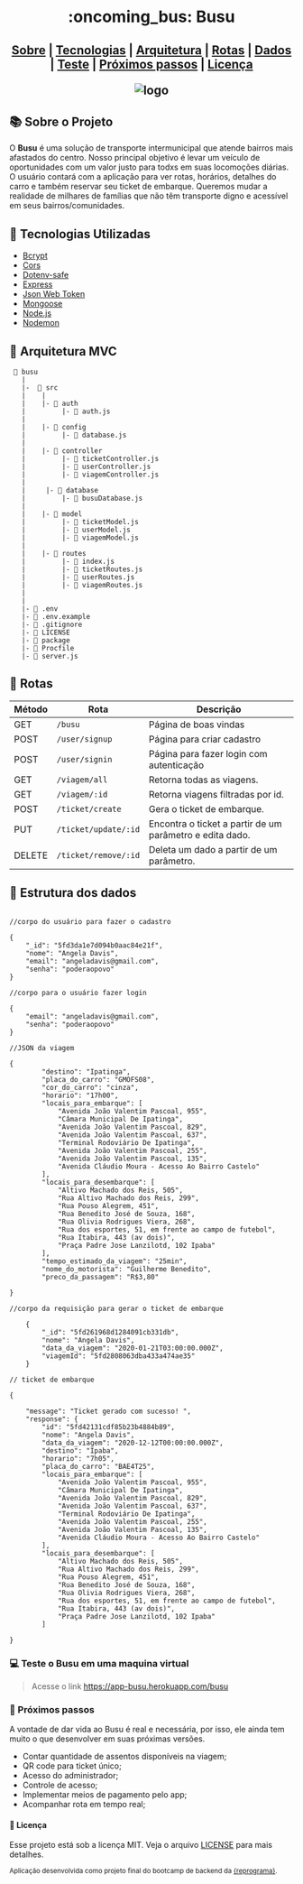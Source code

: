 <h1 align="center">
    <br> :oncoming_bus: Busu<br/>
    
</h1>

<h2 align="center">
<p>
    <a href="#books-sobre-o-projeto">Sobre</a> |
    <a href="#rocket-tecnologias-utilizadas">Tecnologias</a> |
    <a href="#file_folder-arquitetura-mvc">Arquitetura</a> |
    <a href="#pushpin-rotas">Rotas</a> |
     <a href="#bookmark_tabs-estrutura-dos-dados">Dados</a> |
    <a href="#computer-teste-o-busu-em-uma-maquina-virtual">Teste</a> |
    <a href="#rocket-proximos-passos">Próximos passos</a> | 
    <a href="#memo-licença">Licença</a>
    
</p>

    

![logo](https://i.ibb.co/HCNtfgM/Busu.gif)
    
</h2>


## :books: Sobre o Projeto

O **Busu** é uma solução de transporte intermunicipal que atende bairros mais afastados do centro. Nosso principal objetivo é levar um veículo de oportunidades com um valor justo para todxs em suas locomoções diárias. O usuário contará com a aplicação para ver rotas, horários, detalhes do carro e também reservar seu ticket de embarque. Queremos mudar a realidade de milhares de famílias que não têm transporte digno e acessível em seus bairros/comunidades.


## :rocket: Tecnologias Utilizadas

- [Bcrypt](https://www.npmjs.com/package/bcrypt)
- [Cors](https://www.npmjs.com/package/cors)
- [Dotenv-safe](https://www.npmjs.com/package/dotenv)
- [Express](https://expressjs.com/)
- [Json Web Token](https://jwt.io/)
- [Mongoose](https://mongoosejs.com/docs/)
- [Node.js](https://nodejs.org/en/)
- [Nodemon](https://www.npmjs.com/package/nodemon)

## 📁 Arquitetura MVC

```
 📁 busu
   |
   |-  📁 src
   |    |
   |    |- 📁 auth
   |         |- 📄 auth.js
   |
   |    |- 📁 config
   |         |- 📄 database.js
   |
   |    |- 📁 controller
   |         |- 📄 ticketController.js
   |         |- 📄 userController.js
   |	     |- 📄 viagemController.js
   |
   |     |- 📁 database
   |         |- 📄 busuDatabase.js
   |
   |    |- 📁 model
   |         |- 📄 ticketModel.js
   |         |- 📄 userModel.js
   |	     |- 📄 viagemModel.js
   |
   |    |- 📁 routes
   |         |- 📄 index.js
   |         |- 📄 ticketRoutes.js 
   |         |- 📄 userRoutes.js 
   |         |- 📄 viagemRoutes.js 
   |
   |
   |- 📄 .env
   |- 📄 .env.example
   |- 📄 .gitignore
   |- 📄 LICENSE
   |- 📄 package
   |- 📄 Procfile
   |- 📄 server.js

```

## :pushpin: Rotas

Método | Rota |	Descrição |
-----| ------- | --------- |
GET | `/busu` |	Página de boas vindas
POST | `/user/signup` |	Página para criar cadastro
POST | `/user/signin` |	Página para fazer login com autenticação
GET | `/viagem/all` | Retorna todas as viagens.
GET | `/viagem/:id` | Retorna viagens filtradas por id.
POST | `/ticket/create` |	Gera o ticket de embarque.
PUT | `/ticket/update/:id` |	Encontra o ticket a partir de um parâmetro e edita dado.
DELETE | `/ticket/remove/:id` |	Deleta um dado a partir de um parâmetro.


## :bookmark_tabs: Estrutura dos dados

```

//corpo do usuário para fazer o cadastro

{
    "_id": "5fd3da1e7d094b0aac84e21f",
    "nome": "Angela Davis",
    "email": "angeladavis@gmail.com",
    "senha": "poderaopovo"
}
```

```
//corpo para o usuário fazer login

{
    "email": "angeladavis@gmail.com",
    "senha": "poderaopovo"
}

```
```
//JSON da viagem

{
        "destino": "Ipatinga",
        "placa_do_carro": "GMOFS08",
        "cor_do_carro": "cinza",
        "horario": "17h00",
        "locais_para_embarque": [
            "Avenida João Valentim Pascoal, 955",
            "Câmara Municipal De Ipatinga",
            "Avenida João Valentim Pascoal, 829",
            "Avenida João Valentim Pascoal, 637",
            "Terminal Rodoviário De Ipatinga",
            "Avenida João Valentim Pascoal, 255",
            "Avenida João Valentim Pascoal, 135",
            "Avenida Cláudio Moura - Acesso Ao Bairro Castelo"
        ],
        "locais_para_desembarque": [
            "Altivo Machado dos Reis, 505",
            "Rua Altivo Machado dos Reis, 299",
            "Rua Pouso Alegrem, 451",
            "Rua Benedito José de Souza, 168",
            "Rua Olivia Rodrigues Viera, 268",
            "Rua dos esportes, 51, em frente ao campo de futebol",
            "Rua Itabira, 443 (av dois)",
            "Praça Padre Jose Lanzilotd, 102 Ipaba"
        ],
        "tempo_estimado_da_viagem": "25min",
        "nome_do_motorista": "Guilherme Benedito",
        "preco_da_passagem": "R$3,80"

}
```


```
//corpo da requisição para gerar o ticket de embarque

    {
        "_id": "5fd261968d1284091cb331db",
        "nome": "Angela Davis",
        "data_da_viagem": "2020-01-21T03:00:00.000Z",
        "viagemId": "5fd2808063dba433a474ae35"
    }

```

```
// ticket de embarque

{

    "message": "Ticket gerado com sucesso! ",
    "response": {
        "id": "5fd42131cdf85b23b4884b89",
        "nome": "Angela Davis",
        "data_da_viagem": "2020-12-12T00:00:00.000Z",
        "destino": "Ipaba",
        "horario": "7h05",
        "placa_do_carro": "BAE4T25",
        "locais_para_embarque": [
            "Avenida João Valentim Pascoal, 955",
            "Câmara Municipal De Ipatinga",
            "Avenida João Valentim Pascoal, 829",
            "Avenida João Valentim Pascoal, 637",
            "Terminal Rodoviário De Ipatinga",
            "Avenida João Valentim Pascoal, 255",
            "Avenida João Valentim Pascoal, 135",
            "Avenida Cláudio Moura - Acesso Ao Bairro Castelo"
        ],
        "locais_para_desembarque": [
            "Altivo Machado dos Reis, 505",
            "Rua Altivo Machado dos Reis, 299",
            "Rua Pouso Alegrem, 451",
            "Rua Benedito José de Souza, 168",
            "Rua Olivia Rodrigues Viera, 268",
            "Rua dos esportes, 51, em frente ao campo de futebol",
            "Rua Itabira, 443 (av dois)",
            "Praça Padre Jose Lanzilotd, 102 Ipaba"
        ]
    
}

```

### :computer: Teste o Busu em uma maquina virtual 

> Acesse o link 
https://app-busu.herokuapp.com/busu



### :rocket: Próximos passos

A vontade de dar vida ao Busu é real e necessária, por isso, ele ainda tem muito o que desenvolver em suas próximas versões. 

- Contar quantidade de assentos disponíveis na viagem;
- QR code para ticket único;
- Acesso do administrador;
- Controle de acesso;
- Implementar meios de pagamento pelo app;
- Acompanhar rota em tempo real;



#### :memo: Licença

Esse projeto está sob a licença MIT. Veja o arquivo [LICENSE](LICENSE) para mais detalhes.

<sub>Aplicação desenvolvida como projeto final do bootcamp de backend da [{reprograma}](https://github.com/reprograma).</sub>
